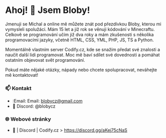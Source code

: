 # Ahoj! 👋 Jsem Bloby!

Jmenuji se Michal a online mě můžete znát pod přezdívkou Bloby, kterou mi vymysleli spolužáci. Mám 15 let a již rok se věnuji kódování v Minecraftu. Celkově se programování učím již dva roky a mám zkušenosti s několika programovacími jazyky, včetně HTML, CSS, YML, PHP, JS, TS a Python.

Momentálně vlastním server Codify.cz, kde se snažím předat své znalosti a naučit další lidi programovat. Moc mě baví sdílet své dovednosti a pomáhat ostatním objevovat svět programování.

Pokud máte nějaké otázky, nápady nebo chcete spolupracovat, neváhejte mě kontaktovat!

### 📫 Kontakt

- :Email: Email: blobycz@gmail.com 
- :robot: Discord: @blobycz

### 🌐 Webové stránky


- :robot: | Discord | Codify.cz > https://discord.gg/aKej75cNaS

